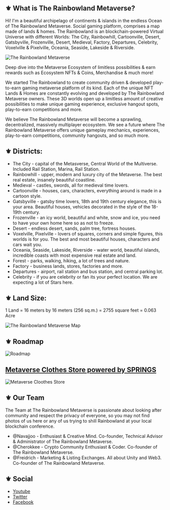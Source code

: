 ## ⚜️ What is The Rainbowland Metaverse?

Hi! I'm a beautiful archipelago of continents & islands in the endless Ocean of The Rainbowland Metaverse. Social gaming platform, comprises a map made of lands & homes. The Rainbowland is an blockchain-powered Virtual Universe with different Worlds: The City, Rainbowhill, Cartoonville, Desert, Gatsbyville, Frozenville, Desert, Medieval, Factory, Departures, Celebrity, Voxelville & Pixelville, Oceania, Seaside, Lakeside & Riverside.

![The Rainbowland Metaverse](https://gateway.pinata.cloud/ipfs/QmWE5X1R8ft2bXEmAR64aioiPW1pexs34AZQncpcFSmoED)

Deep dive into the Metaverse Ecosystem of limitless possibilities & earn rewards such as Ecosystem NFTs & Coins, Merchandise & much more!

We started The Rainbowland to create community driven & developed play-to-earn gaming metaverse platform of its kind.
Each of the unique NFT Lands & Homes are constantly evolving and developed by The Rainbowland Metaverse owners.
These 3D worlds open up a limitless amount of creative possibilities to make unique gaming experience, exclusive hangout spots, play-to-earn competitions and more.

We believe The Rainbowland Metaverse will become a sprawling, decentralized, massively multiplayer ecosystem. 
We see a future where The Rainbowland Metaverse offers unique gameplay mechanics, experiences, play-to-earn competitions, community hangouts, and so much more.

## ⚜️ Districts:
- The City - capital of the Metasverse, Central World of the Multiverse. Included Rail Station, Marina, Rail Station.
- Rainbowhill - upper, modern and luxury city of the Metaverse. The best real estate, insanely beautiful coastline.
- Medieval - castles, swords, all for medieval time lovers.
- Cartoonville - houses, cars, characters, everything around is made in a cartoon style.
- Gatsbyville - gatsby time lovers, 18th and 19th century elegance, this is your area. Beautiful houses, vehicles decorated in the style of the 18-19th century.
- Frozenville - an icy world, beautiful and white, snow and ice, you need to have your own home here so as not to freeze.
- Desert - endless desert, sands, palm tree, fortress houses.
- Voxelville, Pixelville - lovers of squares, corners and simple figures, this worlds is for you. The best and most beautiful houses, characters and cars wait you.
- Oceania, Seaside, Lakeside, Riverside - water world, beautiful islands, incredible coasts with most expensive real estate and land.
- Forest - parks, walking, hiking, a lot of trees and nature.
- Factory - business lands, stores, factories and more.
- Departures - airport, rail station and bus station, and central parking lot.
- Celebrity - if you are celebrity or fan its your perfect location. We are expecting a lot of Stars here.

## ⚜️ Land Size:
1 Land = 16 meters by 16 meters (256 sq.m.) = 2755 square feet = 0.063 Acre

![The Rainbowland Metaverse Map](https://gateway.pinata.cloud/ipfs/QmRgaoeeVLpccXdKroS17icroNdXjLoVGDx5hvgKQRbwQb)

## ⚜️ Roadmap
![Roadmap](https://gateway.pinata.cloud/ipfs/QmbdDHFcWanUddxHR6ZohbaK3cBSdDcnzzp7fj6z24ZQNe)

## [Metaverse Clothes Store powered by SPRINGS](https://metaverse-18.creator-spring.com/)
![Metaverse Cloothes Store](https://gateway.pinata.cloud/ipfs/QmdHaaNxvGoWHytfg738wnzNCsgsHNuhE3L9uK6Z5dGFLq)

## ⚜️ Our Team
The Team at The Rainbowland Metaverse is passionate about looking after community and respect the privacy of everyone, so you may not find photos of us here or any of us trying to shill Rainbowland at your local blockchain conference.

- @Navajjoo - Enthusiast & Creative Mind. Co-founder, Technical Advisor & Administrator of The Rainbowland Metaverse.
- @Cherokkee - Crypto Community Enthusiast & Coder. Co-founder of The Rainbowland Metaverse.
- @Freidrich - Marketing & Listing Exchanges. All about Unity and Web3. Co-founder of The Rainbowland Metaverse.

## ⚜️ Social
- [Youtube](https://www.youtube.com/@TheRainbowlandMetaverse/channels)
- [Twitter](https://twitter.com/TheRainbowland)
- [Facebook](https://www.facebook.com/TheRainbowlandmetaverse)
